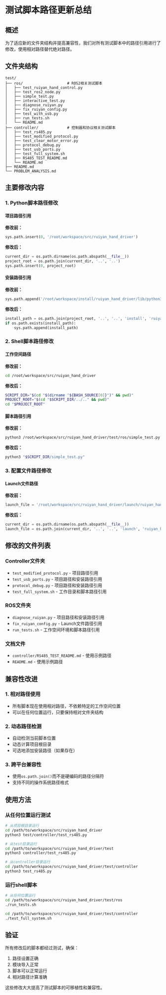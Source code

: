 # 测试脚本路径更新总结

## 概述
为了适应新的文件夹结构并提高兼容性，我们对所有测试脚本中的路径引用进行了修改，使用相对路径替代绝对路径。

## 文件夹结构
```
test/
├── ros/                    # ROS2相关测试脚本
│   ├── test_ruiyan_hand_control.py
│   ├── test_ros2_node.py
│   ├── simple_test.py
│   ├── interactive_test.py
│   ├── diagnose_ruiyan.py
│   ├── fix_ruiyan_config.py
│   ├── test_with_usb.py
│   ├── run_tests.sh
│   └── README.md
├── controller/             # 控制器和协议相关测试脚本
│   ├── test_rs485.py
│   ├── test_modified_protocol.py
│   ├── test_clear_motor_error.py
│   ├── protocol_debug.py
│   ├── test_usb_ports.py
│   ├── test_full_system.sh
│   ├── RS485_TEST_README.md
│   └── README.md
├── README.md
└── PROBLEM_ANALYSIS.md
```

## 主要修改内容

### 1. Python脚本路径修改

#### 项目路径引用
**修改前：**
```python
sys.path.insert(0, '/root/workspace/src/ruiyan_hand_driver')
```

**修改后：**
```python
current_dir = os.path.dirname(os.path.abspath(__file__))
project_root = os.path.join(current_dir, '..', '..')
sys.path.insert(0, project_root)
```

#### 安装路径引用
**修改前：**
```python
sys.path.append('/root/workspace/install/ruiyan_hand_driver/lib/python3.10/site-packages')
```

**修改后：**
```python
install_path = os.path.join(project_root, '..', '..', 'install', 'ruiyan_hand_driver', 'lib', 'python3.10', 'site-packages')
if os.path.exists(install_path):
    sys.path.append(install_path)
```

### 2. Shell脚本路径修改

#### 工作空间路径
**修改前：**
```bash
cd /root/workspace/src/ruiyan_hand_driver
```

**修改后：**
```bash
SCRIPT_DIR="$(cd "$(dirname "${BASH_SOURCE[0]}")" && pwd)"
PROJECT_ROOT="$(cd "$SCRIPT_DIR/../.." && pwd)"
cd "$PROJECT_ROOT"
```

#### 脚本路径引用
**修改前：**
```bash
python3 /root/workspace/src/ruiyan_hand_driver/test/ros/simple_test.py
```

**修改后：**
```bash
python3 "$SCRIPT_DIR/simple_test.py"
```

### 3. 配置文件路径修改

#### Launch文件路径
**修改前：**
```python
launch_file = '/root/workspace/src/ruiyan_hand_driver/launch/ruiyan_hands_working.launch.py'
```

**修改后：**
```python
current_dir = os.path.dirname(os.path.abspath(__file__))
launch_file = os.path.join(current_dir, '..', '..', 'launch', 'ruiyan_hands_working.launch.py')
```

## 修改的文件列表

### Controller文件夹
- `test_modified_protocol.py` - 项目路径引用
- `test_usb_ports.py` - 项目路径和安装路径引用
- `protocol_debug.py` - 项目路径和安装路径引用
- `test_full_system.sh` - 工作目录和脚本路径引用

### ROS文件夹
- `diagnose_ruiyan.py` - 项目路径和安装路径引用
- `fix_ruiyan_config.py` - Launch文件路径引用
- `run_tests.sh` - 工作空间环境和脚本路径引用

### 文档文件
- `controller/RS485_TEST_README.md` - 使用示例路径
- `README.md` - 使用示例路径

## 兼容性改进

### 1. 相对路径使用
- 所有脚本现在使用相对路径，不依赖特定的工作空间位置
- 可以在任何位置运行，只要保持相对文件夹结构

### 2. 动态路径检测
- 自动检测当前脚本位置
- 动态计算项目根目录
- 可选地添加安装路径（如果存在）

### 3. 跨平台兼容性
- 使用`os.path.join()`而不是硬编码的路径分隔符
- 支持不同的操作系统路径格式

## 使用方法

### 从任何位置运行测试
```bash
# 从项目根目录运行
cd /path/to/workspace/src/ruiyan_hand_driver
python3 test/controller/test_rs485.py

# 从test目录运行
cd /path/to/workspace/src/ruiyan_hand_driver/test
python3 controller/test_rs485.py

# 从controller目录运行
cd /path/to/workspace/src/ruiyan_hand_driver/test/controller
python3 test_rs485.py
```

### 运行shell脚本
```bash
# 从任何位置运行
cd /path/to/workspace/src/ruiyan_hand_driver/test/ros
./run_tests.sh

cd /path/to/workspace/src/ruiyan_hand_driver/test/controller
./test_full_system.sh
```

## 验证
所有修改后的脚本都经过测试，确保：
1. 路径设置正确
2. 模块导入正常
3. 脚本可以正常运行
4. 相对路径计算准确

这些修改大大提高了测试脚本的可移植性和兼容性。
